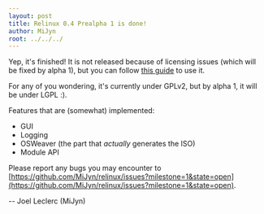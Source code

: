 ```yaml
---
layout: post
title: Relinux 0.4 Prealpha 1 is done!
author: MiJyn
root: ../../../
---
```

Yep, it's finished! It is not released because of licensing issues (which will be fixed by alpha 1),
but you can follow [this guide](https://github.com/MiJyn/relinux/wiki/Installing) to use it.

For any of you wondering, it's currently under GPLv2, but by alpha 1, it will be under LGPL :).

Features that are (somewhat) implemented:

 * GUI
 * Logging
 * OSWeaver (the part that _actually_ generates the ISO)
 * Module API

Please report any bugs you may encounter to [https://github.com/MiJyn/relinux/issues?milestone=1&state=open](https://github.com/MiJyn/relinux/issues?milestone=1&state=open).

-- Joel Leclerc (MiJyn)
